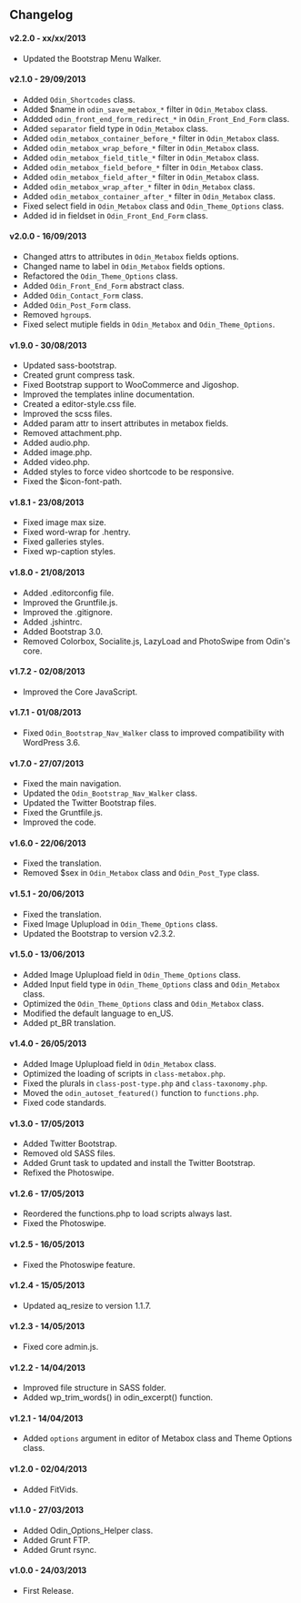 ## Changelog ##

#### v2.2.0 - xx/xx/2013 ####

* Updated the Bootstrap Menu Walker.

#### v2.1.0 - 29/09/2013 ####

* Added `Odin_Shortcodes` class.
* Added $name in `odin_save_metabox_*` filter in `Odin_Metabox` class.
* Addded `odin_front_end_form_redirect_*` in `Odin_Front_End_Form` class.
* Added `separator` field type in `Odin_Metabox` class.
* Added `odin_metabox_container_before_*` filter in `Odin_Metabox` class.
* Added `odin_metabox_wrap_before_*` filter in `Odin_Metabox` class.
* Added `odin_metabox_field_title_*` filter in `Odin_Metabox` class.
* Added `odin_metabox_field_before_*` filter in `Odin_Metabox` class.
* Added `odin_metabox_field_after_*` filter in `Odin_Metabox` class.
* Added `odin_metabox_wrap_after_*` filter in `Odin_Metabox` class.
* Added `odin_metabox_container_after_*` filter in `Odin_Metabox` class.
* Fixed select field in `Odin_Metabox` class and `Odin_Theme_Options` class.
* Added id in fieldset in `Odin_Front_End_Form` class.

#### v2.0.0 - 16/09/2013 ####

* Changed attrs to attributes in `Odin_Metabox` fields options.
* Changed name to label in `Odin_Metabox` fields options.
* Refactored the `Odin_Theme_Options` class.
* Added `Odin_Front_End_Form` abstract class.
* Added `Odin_Contact_Form` class.
* Added `Odin_Post_Form` class.
* Removed `hgroup`s.
* Fixed select mutiple fields in `Odin_Metabox` and `Odin_Theme_Options`.

#### v1.9.0 - 30/08/2013 ####

* Updated sass-bootstrap.
* Created grunt compress task.
* Fixed Bootstrap support to WooCommerce and Jigoshop.
* Improved the templates inline documentation.
* Created a editor-style.css file.
* Improved the scss files.
* Added param attr to insert attributes in metabox fields.
* Removed attachment.php.
* Added audio.php.
* Added image.php.
* Added video.php.
* Added styles to force video shortcode to be responsive.
* Fixed the $icon-font-path.

#### v1.8.1 - 23/08/2013 ####

* Fixed image max size.
* Fixed word-wrap for .hentry.
* Fixed galleries styles.
* Fixed wp-caption styles.

#### v1.8.0 - 21/08/2013 ####

* Added .editorconfig file.
* Improved the Gruntfile.js.
* Improved the .gitignore.
* Added .jshintrc.
* Added Bootstrap 3.0.
* Removed Colorbox, Socialite.js, LazyLoad and PhotoSwipe from Odin's core.

#### v1.7.2 - 02/08/2013 ####

* Improved the Core JavaScript.

#### v1.7.1 - 01/08/2013 ####

* Fixed `Odin_Bootstrap_Nav_Walker` class to improved compatibility with WordPress 3.6.

#### v1.7.0 - 27/07/2013 ####

* Fixed the main navigation.
* Updated the `Odin_Bootstrap_Nav_Walker` class.
* Updated the Twitter Bootstrap files.
* Fixed the Gruntfile.js.
* Improved the code.

#### v1.6.0 - 22/06/2013 ####

* Fixed the translation.
* Removed $sex in `Odin_Metabox` class and `Odin_Post_Type` class.

#### v1.5.1 - 20/06/2013 ####

* Fixed the translation.
* Fixed Image Uplupload in `Odin_Theme_Options` class.
* Updated the Bootstrap to version v2.3.2.

#### v1.5.0 - 13/06/2013 ####

* Added Image Uplupload field in `Odin_Theme_Options` class.
* Added Input field type in `Odin_Theme_Options` class and `Odin_Metabox` class.
* Optimized the `Odin_Theme_Options` class and `Odin_Metabox` class.
* Modified the default language to en_US.
* Added pt_BR translation.

#### v1.4.0 - 26/05/2013 ####

* Added Image Uplupload field in `Odin_Metabox` class.
* Optimized the loading of scripts in `class-metabox.php`.
* Fixed the plurals in `class-post-type.php` and `class-taxonomy.php`.
* Moved the `odin_autoset_featured()` function to `functions.php`.
* Fixed code standards.

#### v1.3.0 - 17/05/2013 ####

* Added Twitter Bootstrap.
* Removed old SASS files.
* Added Grunt task to updated and install the Twitter Bootstrap.
* Refixed the Photoswipe.

#### v1.2.6 - 17/05/2013 ####

* Reordered the functions.php to load scripts always last.
* Fixed the Photoswipe.

#### v1.2.5 - 16/05/2013 ####

* Fixed the Photoswipe feature.

#### v1.2.4 - 15/05/2013 ####

* Updated aq_resize to version 1.1.7.

#### v1.2.3 - 14/05/2013 ####

* Fixed core admin.js.

#### v1.2.2 - 14/04/2013 ####

* Improved file structure in SASS folder.
* Added wp_trim_words() in odin_excerpt() function.

#### v1.2.1 - 14/04/2013 ####

* Added `options` argument in editor of Metabox class and Theme Options class.

#### v1.2.0 - 02/04/2013 ####

* Added FitVids.

#### v1.1.0 - 27/03/2013 ####

* Added Odin_Options_Helper class.
* Added Grunt FTP.
* Added Grunt rsync.

#### v1.0.0 - 24/03/2013 ####

* First Release.
